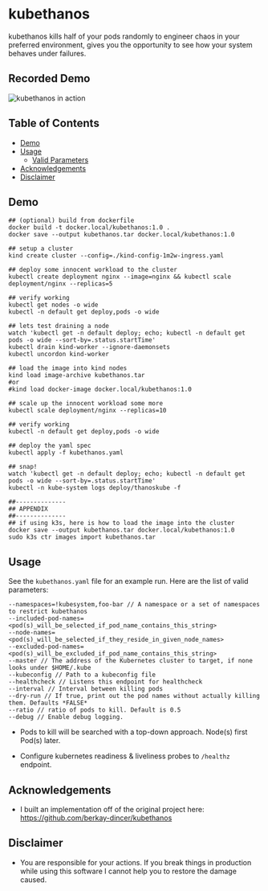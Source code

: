 # kubethanos
kubethanos kills half of your pods randomly to engineer chaos in your preferred environment, gives you the opportunity to see how your system behaves under failures. 

## Recorded Demo
![kubethanos in action](./kind-kubethanos-demo.gif)

## Table of Contents
- [Demo](#demo)
- [Usage](#usage)
  * [Valid Parameters](#applying)
- [Acknowledgements](#acknowledgements)  
- [Disclaimer](#disclaimer)  

## Demo
```
## (optional) build from dockerfile
docker build -t docker.local/kubethanos:1.0 .
docker save --output kubethanos.tar docker.local/kubethanos:1.0

## setup a cluster
kind create cluster --config=./kind-config-1m2w-ingress.yaml

## deploy some innocent workload to the cluster
kubectl create deployment nginx --image=nginx && kubectl scale deployment/nginx --replicas=5

## verify working
kubectl get nodes -o wide
kubectl -n default get deploy,pods -o wide

## lets test draining a node
watch 'kubectl get -n default deploy; echo; kubectl -n default get pods -o wide --sort-by=.status.startTime'
kubectl drain kind-worker --ignore-daemonsets
kubectl uncordon kind-worker

## load the image into kind nodes
kind load image-archive kubethanos.tar
#or
#kind load docker-image docker.local/kubethanos:1.0

## scale up the innocent workload some more
kubectl scale deployment/nginx --replicas=10

## verify working
kubectl -n default get deploy,pods -o wide

## deploy the yaml spec
kubectl apply -f kubethanos.yaml

## snap!
watch 'kubectl get -n default deploy; echo; kubectl -n default get pods -o wide --sort-by=.status.startTime'
kubectl -n kube-system logs deploy/thanoskube -f

##--------------
## APPENDIX
##--------------
## if using k3s, here is how to load the image into the cluster
docker save --output kubethanos.tar docker.local/kubethanos:1.0
sudo k3s ctr images import kubethanos.tar 

```

## Usage

See the `kubethanos.yaml` file for an example run. Here are the list of valid parameters:

```
--namespaces=!kubesystem,foo-bar // A namespace or a set of namespaces to restrict kubethanos
--included-pod-names=<pod(s)_will_be_selected_if_pod_name_contains_this_string>
--node-names=<pod(s)_will_be_selected_if_they_reside_in_given_node_names>
--excluded-pod-names=<pod(s)_will_be_excluded_if_pod_name_contains_this_string>
--master // The address of the Kubernetes cluster to target, if none looks under $HOME/.kube
--kubeconfig // Path to a kubeconfig file
--healthcheck // Listens this endpoint for healthcheck
--interval // Interval between killing pods
--dry-run // If true, print out the pod names without actually killing them. Defaults *FALSE*
--ratio // ratio of pods to kill. Default is 0.5 
--debug // Enable debug logging.
```

* Pods to kill will be searched with a top-down approach. Node(s) first Pod(s) later.

* Configure kubernetes readiness & liveliness probes to `/healthz` endpoint.


## Acknowledgements

* I built an implementation off of the original project here: https://github.com/berkay-dincer/kubethanos


## Disclaimer

* You are responsible for your actions. If you break things in production while using this software I cannot help you to restore the damage caused.  


